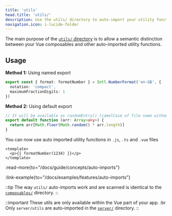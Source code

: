 ```yaml
---
title: 'utils'
head.title: 'utils/'
description: Use the utils/ directory to auto-import your utility functions throughout your application.
navigation.icon: i-lucide-folder
---
```


The main purpose of the [`utils/` directory](/docs/guide/directory-structure/utils) is to allow a semantic distinction between your Vue composables and other auto-imported utility functions.

## Usage

**Method 1:** Using named export

```ts twoslash [utils/index.ts]
export const { format: formatNumber } = Intl.NumberFormat('en-GB', {
  notation: 'compact',
  maximumFractionDigits: 1
})
```

**Method 2:** Using default export

```ts twoslash [utils/random-entry.ts or utils/randomEntry.ts]
// It will be available as randomEntry() (camelCase of file name without extension)
export default function (arr: Array<any>) {
  return arr[Math.floor(Math.random() * arr.length)]
}
```

You can now use auto imported utility functions in `.js`, `.ts` and `.vue` files

```vue [app.vue]
<template>
  <p>{{ formatNumber(1234) }}</p>
</template>
```

:read-more{to="/docs/guide/concepts/auto-imports"}

:link-example{to="/docs/examples/features/auto-imports"}

::tip
The way `utils/` auto-imports work and are scanned is identical to the [`composables/`](/docs/guide/directory-structure/composables) directory.
::

::important
These utils are only available within the Vue part of your app. :br
Only `server/utils` are auto-imported in the [`server/`](/docs/guide/directory-structure/server#server-utilities) directory.
::
